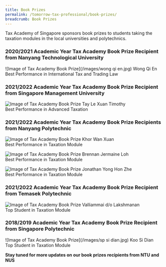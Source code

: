 ```yaml
---
title: Book Prizes
permalink: /tomorrow-tax-professional/book-prizes/
breadcrumb: Book Prizes
---
```

Tax Academy of Singapore sponsors book prizes to students taking the taxation modules in the local universities and polytechnics. 

### **2020/2021 Academic Year Tax Academy Book Prize Recipient from Nanyang Technological University**

![Image of Tax Academy Book Prize](/images/wong qi en.jpg)
Wong Qi En<br>
Best Performance in International Tax and Trading Law<br>



### **2021/2022 Academic Year Tax Academy Book Prize Recipient from Singapore Management University**

![Image of Tax Academy Book Prize](/images/timothy.jpg)
Tay Le Xuan Timothy<br>
Best Performance in Advanced Taxation<br>

### **2021/2022 Academic Year Tax Academy Book Prize Recipients from Nanyang Polytechnic**

![Image of Tax Academy Book Prize](/images/khorwanxuan.jpg)
Khor Wan Xuan<br>
Best Performance in Taxation Module<br>

![Image of Tax Academy Book Prize](/images/brennan.jpg)
Brennan Jermaine Loh<br>
Best Performance in Taxation Module<br>


![Image of Tax Academy Book Prize](/images/jonathan.jpeg)
Jonathan Yong Hon Zhe <br>
Best Performance in Taxation Module<br>


### **2021/2022 Academic Year Tax Academy Book Prize Recipient from Temasek Polytechnic**

![Image of Tax Academy Book Prize](/images/valliammai.jpg)
Valliammai d/o Lakshmanan<br>
Top Student in Taxation Module<br>


### **2018/2019 Academic Year Tax Academy Book Prize Recipient from Singapore Polytechnic**

![Image of Tax Academy Book Prize](/images/sp si dian.jpg)
Koo Si Dian<br>
Top Student in Taxation Module<br>

**Stay tuned for more updates on our book prizes recipients from NTU and NUS**